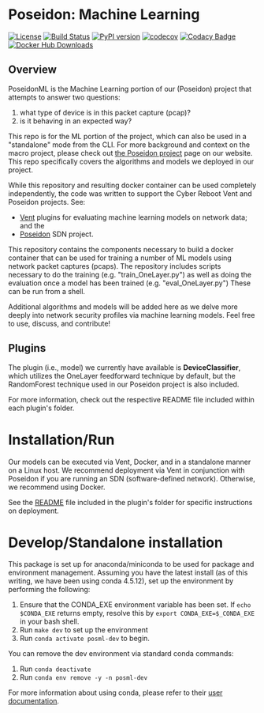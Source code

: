 # Poseidon: Machine Learning

[![License](https://img.shields.io/badge/License-Apache%202.0-blue.svg)](https://opensource.org/licenses/Apache-2.0)
[![Build Status](https://api.travis-ci.com/CyberReboot/PoseidonML.svg?branch=master)](https://travis-ci.com/CyberReboot/PoseidonML)
[![PyPI version](https://badge.fury.io/py/poseidonml.svg)](https://badge.fury.io/py/poseidonml)
[![codecov](https://codecov.io/gh/CyberReboot/PoseidonML/branch/master/graph/badge.svg)](https://codecov.io/gh/CyberReboot/PoseidonML)
[![Codacy Badge](https://api.codacy.com/project/badge/Grade/28bb6ce9fa154134b8dda35c5d5d7010)](https://www.codacy.com/app/CyberReboot/PoseidonML?utm_source=github.com&amp;utm_medium=referral&amp;utm_content=CyberReboot/PoseidonML&amp;utm_campaign=Badge_Grade)
[![Docker Hub Downloads](https://img.shields.io/docker/pulls/cyberreboot/poseidonml.svg)](https://hub.docker.com/r/cyberreboot/poseidonml/)

## Overview
PoseidonML is the Machine Learning portion of our (Poseidon) project that
attempts to answer two questions:
  1. what type of device is in this packet capture (pcap)?
  2. is it behaving in an expected way?

This repo is for the ML portion of the project, which can also be used
in a "standalone" mode from the CLI. For more background and context on
the macro project, please check out [the Poseidon project](https://www.cyberreboot.org/projects/poseidon/)
page on our website. This repo specifically covers the algorithms and
models we deployed in our project.

While this repository and resulting docker container can be used completely
independently, the code was written to support the Cyber Reboot Vent and
Poseidon projects. See:

- [Vent](https://github.com/CyberReboot/vent) plugins for evaluating
machine learning models on network data; and the
- [Poseidon](https://github.com/CyberReboot/poseidon) SDN project.

This repository contains the components necessary to build a docker container
that can be used for training a number of ML models using network packet
captures (pcaps). The repository includes scripts necessary to do the
training (e.g. "train_OneLayer.py") as well as doing the evaluation once a
model has been trained (e.g. "eval_OneLayer.py") These can be run from a
shell.

Additional algorithms and models will be added here as we delve more
deeply into network security profiles via machine learning models. Feel
free to use, discuss, and contribute!


## Plugins

The plugin (i.e., model) we currently have available is **DeviceClassifier**,
which utilizes the OneLayer feedforward technique by default, but the
RandomForest technique used in our Poseidon project is also included.

For more information, check out the respective README file included within
each plugin's folder.


# Installation/Run

Our models can be executed via Vent, Docker, and in a standalone manner on a
Linux host. We recommend deployment via Vent in conjunction with Poseidon if you
are running an SDN (software-defined network). Otherwise, we recommend using Docker.

See the [README](https://github.com/CyberReboot/PoseidonML/blob/master/DeviceClassifier/README.md) file included in the plugin's folder for specific instructions on deployment.


# Develop/Standalone installation

This package is set up for anaconda/miniconda to be used for package and environment
management. Assuming you have the latest install (as of this writing, we have been using
conda 4.5.12), set up the environment by performing the following:
 1. Ensure that the CONDA_EXE environment variable has been set. If `echo $CONDA_EXE`
returns empty, resolve this by `export CONDA_EXE=$_CONDA_EXE` in your bash shell.
 2. Run `make dev` to set up the environment
 3. Run `conda activate posml-dev` to begin.

You can remove the dev environment via standard conda commands:
 1. Run `conda deactivate`
 2. Run `conda env remove -y -n posml-dev`

For more information about using conda, please refer to their
[user documentation](https://conda.io/projects/conda/en/latest/user-guide/getting-started.html).
